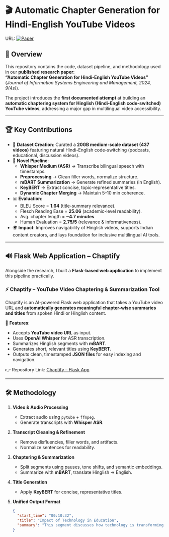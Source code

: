 # 🎬 Automatic Chapter Generation for Hindi-English YouTube Videos

URL: [![Paper](https://img.shields.io/badge/Research%20Paper-JISEM%202024-blue)](https://jisem-journal.com/index.php/journal/article/view/12505)

## 📌 Overview
This repository contains the code, dataset pipeline, and methodology used in our **published research paper**:  
**“Automatic Chapter Generation for Hindi-English YouTube Videos”** (*Journal of Information Systems Engineering and Management, 2024, 9(4s)*).

The project introduces the **first documented attempt** at building an **automatic chaptering system for Hinglish (Hindi-English code-switched) YouTube videos**, addressing a major gap in multilingual video accessibility.



---

## 🏆 Key Contributions
- 📂 **Dataset Creation**: Curated a **20GB medium-scale dataset (437 videos)** featuring natural Hindi-English code-switching (podcasts, educational, discussion videos).
- 🧠 **Novel Pipeline**:
  - **Whisper Medium (ASR)** → Transcribe bilingual speech with timestamps.  
  - **Preprocessing** → Clean filler words, normalize structure.  
  - **mBART Summarization** → Generate refined summaries (in English).  
  - **KeyBERT** → Extract concise, topic-representative titles.  
  - **Dynamic Chapter Merging** → Maintain 5–10 min coherence.  
- 📊 **Evaluation**:
  - BLEU Score = **1.64** (title-summary relevance).  
  - Flesch Reading Ease = **25.06** (academic-level readability).  
  - Avg. chapter length = **~4.7 minutes**.  
  - Human Evaluation = **2.75/5** (relevance & informativeness).  
- 🌍 **Impact**: Improves navigability of Hinglish videos, supports Indian content creators, and lays foundation for inclusive multilingual AI tools.

---
## 🔊 Flask Web Application – Chaptify
Alongside the research, I built a **Flask-based web application** to implement this pipeline practically.

### ⚡ Chaptify – YouTube Video Chaptering & Summarization Tool
Chaptify is an AI-powered Flask web application that takes a YouTube video URL and **automatically generates meaningful chapter-wise summaries and titles** from spoken Hindi or Hinglish content.  

🔹 **Features**:  
- Accepts **YouTube video URL** as input.  
- Uses **OpenAI Whisper** for ASR transcription.  
- Summarizes Hinglish segments with **mBART**.  
- Generates short, relevant titles using **KeyBERT**.  
- Outputs clean, timestamped **JSON files** for easy indexing and navigation.  

👉 Repository Link: [Chaptify – Flask App](https://github.com/avanigupta06/Chaptify)

---

## 🛠️ Methodology
1. **Video & Audio Processing**  
   - Extract audio using `pytube` + `ffmpeg`.  
   - Generate transcripts with **Whisper ASR**.  

2. **Transcript Cleaning & Refinement**  
   - Remove disfluencies, filler words, and artifacts.  
   - Normalize sentences for readability.  

3. **Chaptering & Summarization**  
   - Split segments using pauses, tone shifts, and semantic embeddings.  
   - Summarize with **mBART**, translate Hinglish → English.  

4. **Title Generation**  
   - Apply **KeyBERT** for concise, representative titles.  

5. **Unified Output Format**  
   ```json
   {
     "start_time": "00:10:32",
     "title": "Impact of Technology in Education",
     "summary": "This segment discusses how technology is transforming classrooms..."
   }
